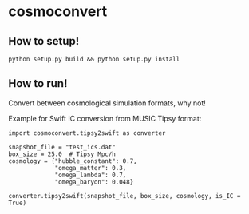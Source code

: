 # cosmoconvert

## How to setup!

```
python setup.py build && python setup.py install
```

## How to run!
Convert between cosmological simulation formats, why not!

Example for Swift IC conversion from MUSIC Tipsy format:

```
import cosmoconvert.tipsy2swift as converter

snapshot_file = "test_ics.dat"
box_size = 25.0  # Tipsy Mpc/h
cosmology = {"hubble_constant": 0.7,
             "omega_matter": 0.3,
             "omega_lambda": 0.7,
             "omega_baryon": 0.048}

converter.tipsy2swift(snapshot_file, box_size, cosmology, is_IC = True)
```
